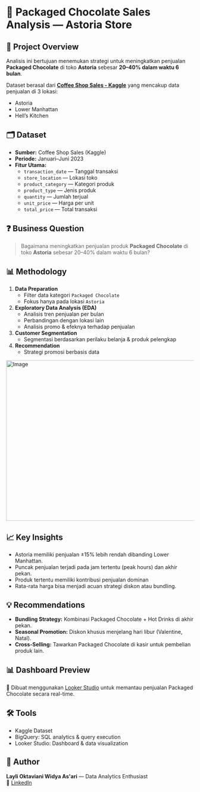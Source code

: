 # 🍫 Packaged Chocolate Sales Analysis — Astoria Store

## 📌 Project Overview
Analisis ini bertujuan menemukan strategi untuk meningkatkan penjualan **Packaged Chocolate** di toko **Astoria** sebesar **20–40% dalam waktu 6 bulan**.

Dataset berasal dari **[Coffee Shop Sales - Kaggle](https://www.kaggle.com/code/mahmoudosama10/coffee-shop-sales-analysis/input)** yang mencakup data penjualan di 3 lokasi:
- Astoria
- Lower Manhattan
- Hell’s Kitchen

## 🗂 Dataset
- **Sumber:** Coffee Shop Sales (Kaggle)
- **Periode:** Januari–Juni 2023
- **Fitur Utama:**
  - `transaction_date` — Tanggal transaksi
  - `store_location` — Lokasi toko
  - `product_category` — Kategori produk
  - `product_type` — Jenis produk
  - `quantity` — Jumlah terjual
  - `unit_price` — Harga per unit
  - `total_price` — Total transaksi

## ❓ Business Question
> Bagaimana meningkatkan penjualan produk **Packaged Chocolate** di toko **Astoria** sebesar 20–40% dalam waktu 6 bulan?

## 📊 Methodology
1. **Data Preparation**
   - Filter data kategori `Packaged Chocolate`
   - Fokus hanya pada lokasi `Astoria`
2. **Exploratory Data Analysis (EDA)**
   - Analisis tren penjualan per bulan
   - Perbandingan dengan lokasi lain
   - Analisis promo & efeknya terhadap penjualan
3. **Customer Segmentation**
   - Segmentasi berdasarkan perilaku belanja & produk pelengkap
4. **Recommendation**
   - Strategi promosi berbasis data

<img width="612" height="432" alt="Image" src="https://github.com/user-attachments/assets/6540abea-65b3-4165-9a19-9aa611023846" />

## 📈 Key Insights
- Astoria memiliki penjualan ±15% lebih rendah dibanding Lower Manhattan.
- Puncak penjualan terjadi pada jam tertentu (peak hours) dan akhir pekan.
- Produk tertentu memiliki kontribusi penjualan dominan
- Rata-rata harga bisa menjadi acuan strategi diskon atau bundling.

## 💡 Recommendations
- **Bundling Strategy:** Kombinasi Packaged Chocolate + Hot Drinks di akhir pekan.
- **Seasonal Promotion:** Diskon khusus menjelang hari libur (Valentine, Natal).
- **Cross-Selling:** Tawarkan Packaged Chocolate di kasir untuk pembelian produk lain.

## 📊 Dashboard Preview
📍 Dibuat menggunakan [Looker Studio](https://lookerstudio.google.com/s/ksv3xa-Lf78) untuk memantau penjualan Packaged Chocolate secara real-time.

## 🛠 Tools
- Kaggle Dataset
- BigQuery: SQL analytics & query execution
- Looker Studio: Dashboard & data visualization

## 👤 Author
**Layli Oktaviani Widya As'ari** — Data Analytics Enthusiast  
📌 [LinkedIn](http://www.linkedin.com/in/LayliOktavia)
